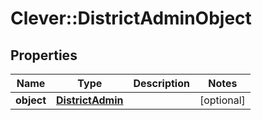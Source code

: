 # Clever::DistrictAdminObject

## Properties
Name | Type | Description | Notes
------------ | ------------- | ------------- | -------------
**object** | [**DistrictAdmin**](DistrictAdmin.md) |  | [optional] 


